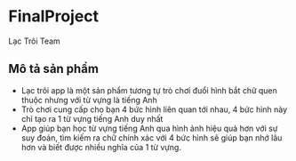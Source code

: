 # FinalProject
Lạc Trôi Team

## Mô tả sản phẩm

- Lạc trôi app là một sản phẩm tương tự trò chơi đuổi hình bắt chữ quen thuộc nhưng với từ vựng là tiếng Anh
- Trò chơi cung cấp cho bạn 4 bức hình liên quan tới nhau, 4 bức hình này chỉ tạo ra 1 từ vựng tiếng Anh duy nhất
- App giúp bạn học từ vựng tiếng Anh qua hình ảnh hiệu quả hơn với sự suy đoán, tìm kiếm ra chữ chính xác với 4 bức hình sẽ giúp bạn nhớ lâu hơn và biết được nhiều nghĩa của 1 từ vựng.

